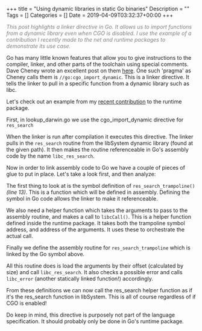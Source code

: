 +++
title = "Using dynamic libraries in static Go binaries"
Description = ""
Tags = []
Categories = []
Date = 2019-04-09T03:32:37+00:00
+++

<span style="color:grey;font-style: italic;font-size: 14px">
This post highlights a linker directive in Go. It allows us to import functions from a dynamic library even when CGO is disabled. I use the example of a contribution I recently made to the net and runtime packages to demonstrate its use case.
</span>

Go has many little known features that allow you to give instructions to the compiler, linker, and other parts of the toolchain using special comments. Dave Cheney wrote an excellent post on them [here](https://dave.cheney.net/2018/01/08/gos-hidden-pragmas). One such 'pragma' as Cheney calls them is  `//go:cgo_import_dynamic`. This is a linker directive. It tells the linker to pull in a specific function from a dynamic library such as libc.

Let's check out an example from my [recent contribution](https://go-review.googlesource.com/c/go/+/166297) to the runtime package.

First, in lookup_darwin.go we use the cgo_import_dynamic directive for `res_search`

<script src="https://gist.github.com/grantseltzer/1d6fdd3ba81a18ea5fbb48d62b2f91c5.js"></script>

When the linker is run after compilation it executes this directive. The linker pulls in the `res_search` routine from the libSystem dynamic library (found at the given path). It then makes the routine referenceable in Go's assembly code by the name `libc_res_search`.

Now in order to link assembly code to Go we have a couple of pieces of glue to put in place. Let's take a look first, and then analyze:

<script src="https://gist.github.com/grantseltzer/38c76591c532f3bc40e1367c19502167.js"></script>

The first thing to look at is the symbol definition of `res_search_trampoline()` <i>(line 13)</i>. This is a function which will be defined in assembly. Defining the symbol in Go code allows the linker to make it referenceable. 

We also need a helper function which takes the arguments to pass to the assembly routine, and makes a call to `libcCall()`. This is a helper function defined inside the runtime package. It takes both the trampoline symbol address, and address of the arguments. It uses these to orchestrate the actual call.

Finally we define the assembly routine for `res_search_trampoline` which is linked by the Go symbol above.

<script src="https://gist.github.com/grantseltzer/0327af2124ddab0f50682f158e23863c.js"></script>

All this routine does is load the arguments by their offset (calculated by size) and call `libc_res_search`. It also checks a possible error and calls `libc_error` (another statically linked function!) accordingly.

From these definitions we can now call the res_search helper function as if it's the res_search function in libSystem. This is all of course regardless of if CGO is enabled! 

Do keep in mind, this directive is purposely not part of the language specification. It should probably only be done in Go's runtime package. 